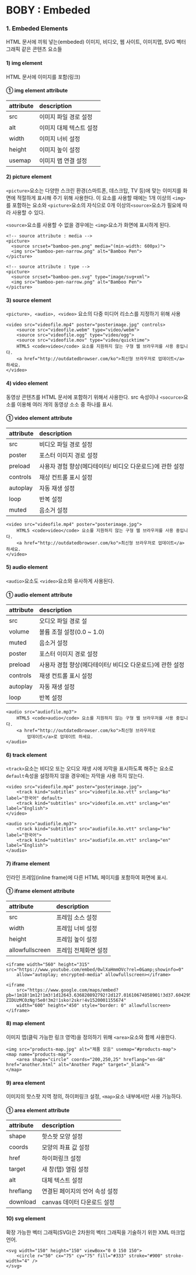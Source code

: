 # BOBY : Embeded

### 1. Embeded Elements

HTML 문서에 끼워 넣는\(embeded\) 이미지, 비디오, 웹 사이트, 이미지맵, SVG 벡터 그래픽 같은 콘텐츠 요소들

#### 1\) img element

HTML 문서에 이미지를 포함\(링크\)

#### ① img element attribute

| attribute | description |
| :--- | :--- |
| src | 이미지 파일 경로 설정 |
| alt | 이미지 대체 텍스트 설정 |
| width | 이미지 너비 설정 |
| height | 이미지 높이 설정 |
| usemap | 이미지 맵 연결 설정 |



#### 2\) picture element

`<picture>`요소는 다양한 스크린 환경\(스마트폰, 데스크탑, TV 등\)에 맞는 이미지를 화면에 적절하게 표시해 주기 위해 사용한다. 이 요소를 사용할 때에는 1개 이상의 `<img>`를 포함하는 요소와 `<picture>`요소의 자식으로 0개 이상의`<source>`요소가 필요에 따라 사용할 수 있다.

`<source>`요소를 사용할 수 없을 경우에는 `<img>`요소가 화면에 표시하게 된다.

```markup
<!-- source attribute : media -->
<picture>
  <source srcset="bamboo-pen.png" media="(min-width: 600px)">
  <img src="bamboo-pen-narrow.png" alt="Bamboo Pen">
</picture>

<!-- source attribute : type -->     
<picture>
  <source srcset="bamboo-pen.svg" type="image/svg+xml">
  <img src="bamboo-pen-narrow.png" alt="Bamboo Pen">
</picture>
```

#### 3\) source element

`<picture>, <audio>, <video>` 요소의 다중 미디어 리소스를 지정하기 위해 사용

```markup
<video src="videofile.mp4" poster="posterimage.jpg" controls>
	<source src="videofile.webm" type="video/webm">
	<source src="videofile.ogg" type="video/ogg">
	<source src="videofile.mov" type="video/quicktime">
	HTML5 <code>video</code> 요소를 지원하지 않는 구형 웹 브라우저를 사용 중입니다.
	<a href="http://outdatedbrowser.com/ko">최신형 브라우저로 업데이트</a> 하세요.
</video>
```

#### 4\) video element

동영상 콘텐츠를 HTML 문서에 포함하기 위해서 사용한다. src 속성이나 `<socurce>`요소를 이용해 여러 개의 동영상 소소 중 하나를 표시.

#### ① video element attribute

| attribute | description |
| :--- | :--- |
| src | 비디오 파일 경로 설정 |
| poster | 포스터 이미지 경로 설정 |
| preload | 사용자 경험 향상\(메다테이터/ 비디오 다운로드\)에 관한 설정 |
| controls | 재상 컨트롤 표시 설정 |
| autoplay | 자동 재생 설정 |
| loop | 반복 설정 |
| muted | 음소거 설정 |

```markup
<video src="videofile.mp4" poster="posterimage.jpg">
	HTML5 <code>video</code> 요소를 지원하지 않는 구형 웹 브라우저를 사용 중입니다.
	<a href="http://outdatedbrowser.com/ko">최신형 브라우저로 업데이트</a> 하세요.
</video>
```

#### 5\) audio element

`<audio>`요소도 `<video>`요소와 유사하게 사용된다.

#### ① audio element attribute

| attribute | description |
| :--- | :--- |
| src | 오디오 파일 경로 설 |
| volume | 볼륨 조절 설정\(0.0 ~ 1.0\) |
| muted | 음소거 설정 |
| poster | 포스터 이미지 경로 설정 |
| preload | 사용자 경험 향상\(메다테이터/ 비디오 다운로드\)에 관한 설정 |
| controls | 재생 컨트롤 표시 설정 |
| autoplay | 자동 재생 설정 |
| loop | 반복 설정 |

```markup
<audio src="audiofile.mp3">
	HTML5 <code>audio</code> 요소를 지원하지 않는 구형 웹 브라우저를 사용 중입니다.
	<a href="http://outdatedbrowser.com/ko">최신형 브라우저로
		업데이트</a>로 업데이트 하세요.
</audio>
```

#### 6\) track element

`<track>`요소는 비디오 또는 오디오 재생 시에 자막을 표시하도록 해주는 요소로 `default`속성을 설정하지 않을 경우에는 자막을 사용 하지 않는다.

```markup
<video src="videofile.mp4" poster="posterimage.jpg">
	<track kind="subtitles" src="videofile.ko.vtt" srclang="ko" label="한국어" default>
	<track kind="subtitles" src="videofile.en.vtt" srclang="en" label="English">
</video>

<audio src="audiofile.mp3">
	<track kind="subtitles" src="audiofile.ko.vtt" srclang="ko" label="한국어">
	<track kind="subtitles" src="audiofile.en.vtt" srclang="en" label="English">
</audio>
```

#### 7\) iframe element

인라인 프레임\(inline frame\)에 다른 HTML 페이지를 포함하여 화면에 표시.

#### ① iframe element attribute

| attribute | description |
| :--- | :--- |
| src | 프레임 소스 설정 |
| width | 프레임 너비 설정 |
| height | 프레임 높이 설정 |
| allowfullscreen | 프레임 전체화면 설정 |

```markup
<iframe width="560" height="315" src="https://www.youtube.com/embed/0wlXaHmmOVc?rel=0&amp;showinfo=0"
	allow="autoplay; encrypted-media" allowfullscreen></iframe>

<iframe
	src="https://www.google.com/maps/embed?pb=!1m18!1m12!1m3!1d12643.636820892792!2d127.01610674058901!3d37.60429582641849!2m3!1f0!2f0!3f0!3m2!1i1024!2i768!4f13.1!3m3!1m2!1s0x357cbc91e5ca4f03%3A0x18820a16e406c8ea!2z7ISc7Jq47Yq567OE7IucIOyEseu2geq1rCDquLjsnYwx64-ZIDUzMC0zNg!5e0!3m2!1sko!2skr!4v1520001155674"
	width="600" height="450" style="border: 0" allowfullscreen></iframe>
```

#### 8\) map element

이미지 맵\(클릭 가능한 링크 영역\)을 정의하기 위해 `<area>`요소와 함께 사용한다.

```markup
<img src="products-map.jpg" alt="제품 모음" usemap="#products-map">
<map name="products-map">
	<area shape="circle" coords="200,250,25" hreflang="en-GB" href="another.html" alt="Another Page" target="_blank">
</map>
```

#### 9\) area element

이미지의 핫스팟 지역 정의, 하이퍼링크 설정, `<map>`요소 내부에서만 사용 가능하다.

#### ① area element attribute

| attribute | description |
| :--- | :--- |
| shape | 핫스팟 모양 설정 |
| coords | 모양의 좌표 값 설정 |
| href | 하이퍼링크 설정 |
| target | 새 창\(탭\) 열림 설정 |
| alt | 대체 텍스트 설정 |
| hreflang | 연결된 페이지의 언어 속성 설정 |
| download | canvas 데이터 다운로드 설정 |

#### 10\) svg element

확장 가능한 벡터 그래픽\(SVG\)은 2차원의 벡터 그래픽을 기술하기 위한 XML 마크업 언어.

```markup
<svg width="150" height="150" viewBox="0 0 150 150">
	<circle r="50" cx="75" cy="75" fill="#333" stroke="#900" stroke-width="4" />
</svg>
```

